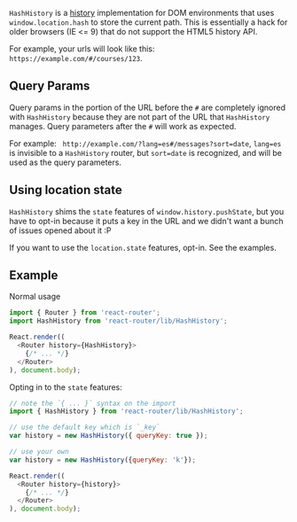 `HashHistory` is a [history][Histories] implementation for DOM environments that
uses `window.location.hash` to store the current path. This is essentially a hack
for older browsers (IE <= 9) that do not support the HTML5 history API.

For example, your urls will look like this: `https://example.com/#/courses/123`.

Query Params
------------

Query params in the portion of the URL before the `#` are completely
ignored with `HashHistory` because they are not part of the URL that
`HashHistory` manages. Query parameters after the `#` will work as
expected.

For example: ` http://example.com/?lang=es#/messages?sort=date`,
`lang=es` is invisible to a `HashHistory` router, but `sort=date` is
recognized, and will be used as the query parameters.

Using location state
--------------------

`HashHistory` shims the `state` features of `window.history.pushState`,
but you have to opt-in because it puts a key in the URL and we didn't
want a bunch of issues opened about it :P

If you want to use the `location.state` features, opt-in. See the
examples.

Example
-------

Normal usage

```js
import { Router } from 'react-router';
import HashHistory from 'react-router/lib/HashHistory';

React.render((
  <Router history={HashHistory}>
    {/* ... */}
  </Router>
), document.body);
```

Opting in to the `state` features:

```js
// note the `{ ... }` syntax on the import
import { HashHistory } from 'react-router/lib/HashHistory';

// use the default key which is `_key`
var history = new HashHistory({ queryKey: true });

// use your own
var history = new HashHistory({queryKey: 'k'});

React.render((
  <Router history={history}>
    {/* ... */}
  </Router>
), document.body);
```

  [Histories]:#TODO

